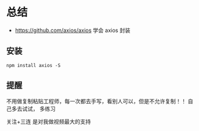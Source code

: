 # 总结
- https://github.com/axios/axios
学会 axios 封装
  
## 安装
```shell
npm install axios -S
```
## 提醒
不用做复制粘贴工程师，每一次都去手写，看别人可以，但是不允许复制！！
自己多去试试， 多练习

关注+三连 是对我做视频最大的支持
